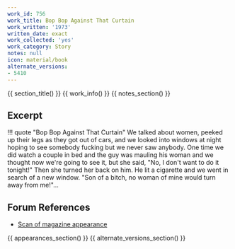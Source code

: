 ```yaml
---
work_id: 756
work_title: Bop Bop Against That Curtain
work_written: '1973'
written_date: exact
work_collected: 'yes'
work_category: Story
notes: null
icon: material/book
alternate_versions:
- 5410
---
```


{{ section_title() }}
{{ work_info() }}
{{ notes_section() }}
## Excerpt
!!! quote "Bop Bop Against That Curtain"
    We talked about women, peeked up their legs as they got out of cars, and we looked into windows at night hoping to see somebody fucking but we never saw anybody. One time we did watch a couple in bed and the guy was mauling his woman and we thought now we're going to see it, but she said, "No, I don't want to do it tonight!" Then she turned her back on him. He lit a cigarette and we went in search of a new window. "Son of a bitch, no woman of mine would turn away from me!"...

## Forum References
- [Scan of magazine appearance](https://bukowskiforum.com/threads/bop-bop-against-that-curtain.3761/)

{{ appearances_section() }}
{{ alternate_versions_section() }}